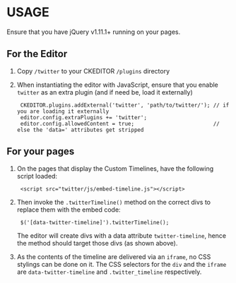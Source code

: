 # USAGE

Ensure that you have jQuery v1.11.1+ running on your pages.

## For the Editor
1. Copy `/twitter` to your CKEDITOR `/plugins` directory

2. When instantiating the editor with JavaScript, ensure that you enable
   `twitter` as an extra plugin (and if need be, load it externally)

        CKEDITOR.plugins.addExternal('twitter', 'path/to/twitter/'); // if you are loading it externally
        editor.config.extraPlugins += 'twitter';
        editor.config.allowedContent = true;                         // else the 'data=' attributes get stripped

## For your pages
1. On the pages that display the Custom Timelines, have the following script loaded:

        <script src="twitter/js/embed-timeline.js"></script>

2. Then invoke the `.twitterTimeline()` method on the correct divs to replace them with the embed code:

        $('[data-twitter-timeline]').twitterTimeline();

   The editor will create divs with a data attribute `twitter-timeline`, hence the method should target
   those divs (as shown above).

3. As the contents of the timeline are delivered via an `iframe`, no CSS stylings can be done on it.
   The CSS selectors for the `div` and the `iframe` are `data-twitter-timeline` and `.twitter_timeline`
   respectively.

